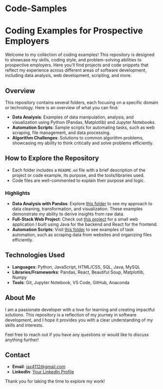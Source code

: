 # Code-Samples
# Coding Examples for Prospective Employers

Welcome to my collection of coding examples! This repository is designed to showcase my skills, coding style, and problem-solving abilities to prospective employers. Here you'll find projects and code snippets that reflect my experience across different areas of software development, including data analysis, web development, scripting, and more.

## Overview

This repository contains several folders, each focusing on a specific domain or technology. Here is an overview of what you can find:

- **Data Analysis**: Examples of data manipulation, analysis, and visualization using Python (Pandas, Matplotlib) and Jupyter Notebooks.
- **Automation Scripts**: Sample scripts for automating tasks, such as web scraping, file management, and data processing.
- **Algorithm Challenges**: Solutions to common algorithm problems, showcasing my ability to think critically and solve problems efficiently.

## How to Explore the Repository

- Each folder includes a `README.md` file with a brief description of the project or code example, its purpose, and the tools/libraries used.
- Code files are well-commented to explain their purpose and logic.

### Highlights

- **Data Analysis with Pandas**: Explore [this folder](./Data_Analysis) to see my approach to data cleaning, transformation, and visualization. These examples demonstrate my ability to derive insights from raw data.
- **Full-Stack Web Project**: Check out [this project](./Web_Development/Full_Stack_Project) for a small web application I built using Java for the backend and React for the frontend.
- **Automation Scripts**: Visit [this folder](./Automation_Scripts) to see examples of task automation, such as scraping data from websites and organizing files efficiently.

## Technologies Used

- **Languages**: Python, JavaScript, HTML/CSS, SQL, Java, MySQL
- **Libraries/Frameworks**: Pandas, React, Beautiful Soup, Matplotlib, Numpy
- **Tools**: Git, Jupyter Notebook, VS Code, GitHub, Anaconda

## About Me

I am a passionate developer with a love for learning and creating impactful solutions. This repository is a reflection of my journey in software development, and I hope it provides you with a clear understanding of my skills and interests.

Feel free to reach out if you have any questions or would like to discuss anything further!

## Contact

- **Email**: [jax4112@gmail.com](mailto:jax4112@gmail.com)
- **LinkedIn**: [Your LinkedIn Profile](https://www.linkedin.com/in/your-profile)

Thank you for taking the time to explore my work!
